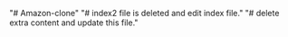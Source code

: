 "# Amazon-clone" 
"# index2 file is deleted and edit index file."
"# delete extra content and update this file."



